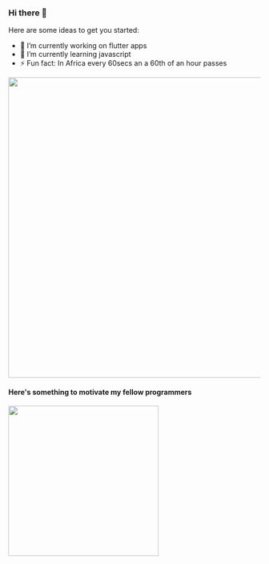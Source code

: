 ### Hi there 👋



Here are some ideas to get you started:

- 🔭 I’m currently working on flutter apps
- 🌱 I’m currently learning javascript
- ⚡ Fun fact: In Africa every 60secs an a 60th of an hour passes

<img src="https://github-readme-stats.vercel.app/api?username=VRedBull&&show_icons=true&title_color=15ff00&icon_color=cc00ff&text_color=ffffff&bg_color=000000" width="600">

#### Here's something to motivate my fellow programmers

<img src="https://media1.tenor.com/images/963dbf83410067b8216bf3fbeec50874/tenor.gif?itemid=5012719" width="300" >
<!--
**VRedBull/VRedBull** is a ✨ _special_ ✨ repository because its `README.md` (this file) appears on your GitHub profile.

- 👯 I’m looking to collaborate on ...
- 🤔 I’m looking for help with ...
- 💬 Ask me about ...
- 📫 How to reach me: ...
- 😄 Pronouns: ...

-->

